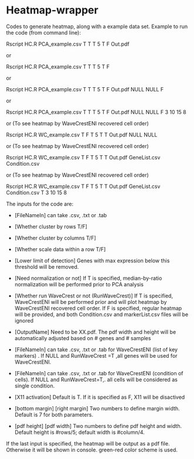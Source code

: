 # Heatmap-wrapper

Codes to generate heatmap, along with a example data set.
Example to run the code (from command line):

Rscript HC.R PCA_example.csv T T T 5 T F Out.pdf

or

Rscript HC.R PCA_example.csv T T T 5 T F

or

Rscript HC.R PCA_example.csv T T T 5 T F Out.pdf NULL NULL F

or

Rscript HC.R PCA_example.csv T T T 5 T F Out.pdf NULL NULL F 3 10 15 8 

or (To see heatmap by WaveCrestENI recovered cell order)

Rscript HC.R WC_example.csv T F T 5 T T Out.pdf NULL NULL

or (To see heatmap by WaveCrestENI recovered cell order)

Rscript HC.R WC_example.csv T F T 5 T T Out.pdf GeneList.csv Condition.csv

or (To see heatmap by WaveCrestENI recovered cell order)

Rscript HC.R WC_example.csv T F T 5 T T Out.pdf GeneList.csv Condition.csv T 3 10 15 8

The inputs for the code are:

-  [FileNameIn] can take .csv, .txt or .tab
  
-  [Whether cluster by rows T/F] 
  
-  [Whether cluster by columns T/F] 
  
-  [Whether scale data within a row T/F] 
  
-  [Lower limit of detection] Genes with max expression below this threshold will be removed.
  
-  [Need normalization or not] If T is specified, median-by-ratio normalization will be performed prior to PCA analysis
  
-  [Whether run WaveCrest or not (RunWaveCrest)] If T is specified, WaveCrestENI will be performed prior and will plot heatmap by WaveCrestENI recovered cell order. If F is specified, regular heatmap will be provided, and both Condition.csv and markerList.csv files will be ignored

-  [OutputName] Need to be XX.pdf. The pdf width and height will be automatically adjusted based on # genes and # samples

-  [FileNameIn] can take .csv, .txt or .tab for WaveCrestENI (list of key markers) .  If NULL and RunWaveCrest =T ,all genes will be used for WaveCrestENI.
  
-  [FileNameIn] can take .csv, .txt or .tab for WaveCrestENI (condition of cells). If NULL and RunWaveCrest=T,. all cells will be considered as single condition.

-  [X11 activation] Default is T. If it is specified as F, X11 will be disactived

-  [bottom margin] [right margin] Two numbers to define margin width. Default is 7 for both parameters.
  
-  [pdf height] [pdf width] Two numbers to define pdf height and width. Default height is #rows/5; default width is #column/4.



If the last input is specified, the heatmap will be output as a pdf file.
Otherwise it will be shown in console.
green-red color scheme is used.

